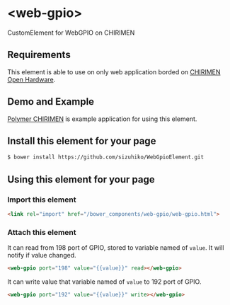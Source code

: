 # \<web-gpio\>

CustomElement for WebGPIO on CHIRIMEN 

## Requirements

This element is able to use on only web application borded on [CHIRIMEN Open Hardware](https://chirimen.org/).

## Demo and Example

[Polymer CHIRIMEN](https://github.com/sizuhiko/polymerchirimen) is example application for using this element.

## Install this element for your page

```sh
$ bower install https://github.com/sizuhiko/WebGpioElement.git
```

## Using this element for your page

### Import this element

```html
<link rel="import" href="/bower_components/web-gpio/web-gpio.html">
```

### Attach this element 

It can read from 198 port of GPIO, stored to variable named of `value`.
It will notify if value changed.

```html
<web-gpio port="198" value="{{value}}" read></web-gpio>
```

It can write value that variable named of `value` to 192 port of GPIO.

```html
<web-gpio port="192" value="{{value}}" write></web-gpio>
```
